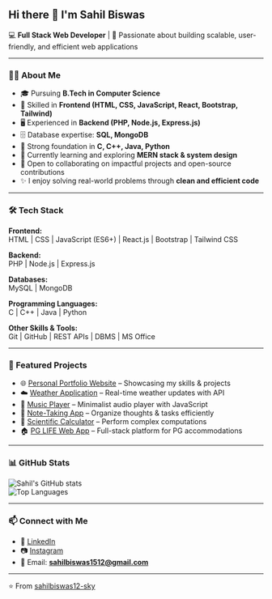 ## Hi there 👋 I'm Sahil Biswas  

💻 **Full Stack Web Developer** | 🚀 Passionate about building scalable, user-friendly, and efficient web applications  

---

### 👨‍💻 About Me  
- 🎓 Pursuing **B.Tech in Computer Science**  
- 💼 Skilled in **Frontend (HTML, CSS, JavaScript, React, Bootstrap, Tailwind)**  
- 🖥️ Experienced in **Backend (PHP, Node.js, Express.js)**  
- 🗄️ Database expertise: **SQL, MongoDB**  
- 🔧 Strong foundation in **C, C++, Java, Python**  
- 🌱 Currently learning and exploring **MERN stack & system design**  
- 🤝 Open to collaborating on impactful projects and open-source contributions  
- ✨ I enjoy solving real-world problems through **clean and efficient code**  

---

### 🛠️ Tech Stack  

**Frontend:**  
HTML | CSS | JavaScript (ES6+) | React.js | Bootstrap | Tailwind CSS  

**Backend:**  
PHP | Node.js | Express.js  

**Databases:**  
MySQL | MongoDB  

**Programming Languages:**  
C | C++ | Java | Python  

**Other Skills & Tools:**  
Git | GitHub | REST APIs | DBMS | MS Office  

---

### 📂 Featured Projects  
- 🌐 [Personal Portfolio Website](#) – Showcasing my skills & projects  
- ☁️ [Weather Application](#) – Real-time weather updates with API  
- 🎵 [Music Player](#) – Minimalist audio player with JavaScript  
- 📝 [Note-Taking App](#) – Organize thoughts & tasks efficiently  
- 🧮 [Scientific Calculator](#) – Perform complex computations  
- 🏠 [PG LIFE Web App](#) – Full-stack platform for PG accommodations  

---

### 📊 GitHub Stats  

![Sahil's GitHub stats](https://github-readme-stats.vercel.app/api?username=sahilbiswas12-sky&show_icons=true&theme=radical)  
![Top Languages](https://github-readme-stats.vercel.app/api/top-langs/?username=sahilbiswas12-sky&layout=compact&theme=radical)  

---

### 📫 Connect with Me  
- 💼 [LinkedIn](https://www.linkedin.com/in/sahil-biswas/)  
- 📷 [Instagram](https://www.instagram.com/mystyle_creation/)  
- 📧 Email: **sahilbiswas1512@gmail.com**  

---

⭐️ From [sahilbiswas12-sky](https://github.com/sahilbiswas12-sky)
